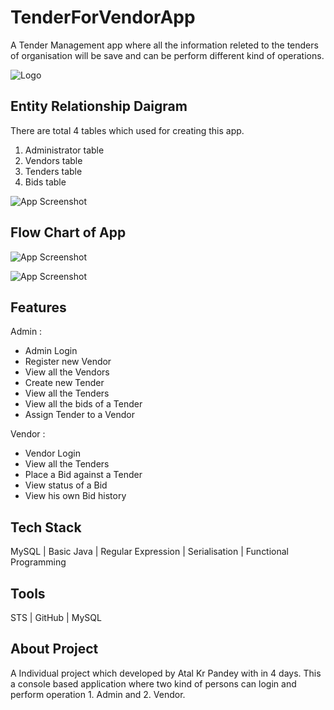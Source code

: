 
# TenderForVendorApp
A Tender Management app where all the information releted to the tenders of organisation will be save and can be perform different kind of operations.
 


![Logo](https://dev-to-uploads.s3.amazonaws.com/uploads/articles/th5xamgrr6se0x5ro4g6.png)


## Entity Relationship Daigram

There are total 4 tables which used for creating this app.
1. Administrator table
2. Vendors table
3. Tenders table
4. Bids table

![App Screenshot](//ERDaigram.jpeg)


## Flow Chart of App

 ![App Screenshot](https://via.placeholder.com/468x300?text=App+Screenshot+Here)

![App Screenshot](https://via.placeholder.com/468x300?text=App+Screenshot+Here)
 





## Features

Admin :
- Admin Login
- Register new Vendor
- View all the Vendors
- Create new Tender
- View all the Tenders
- View all the bids of a Tender
- Assign Tender to a Vendor

Vendor :
- Vendor Login
- View all the Tenders
- Place a Bid against a Tender
- View status of a Bid
- View his own Bid history

## Tech Stack

MySQL |  Basic Java | Regular Expression | Serialisation | Functional Programming 


## Tools

STS | GitHub | MySQL
## About Project

A Individual project which developed by Atal Kr Pandey with in 4 days. This a console based application where two kind of persons can login and perform operation 1. Admin and 2. Vendor.


